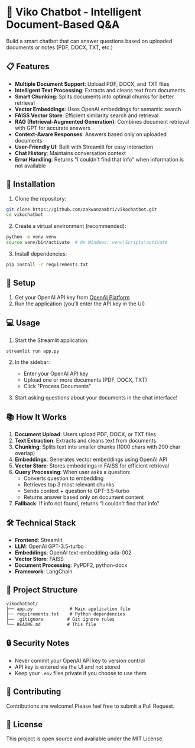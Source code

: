 # 🤖 Viko Chatbot - Intelligent Document-Based Q&A

Build a smart chatbot that can answer questions based on uploaded documents or notes (PDF, DOCX, TXT, etc.)

## 📋 Features

- **Multiple Document Support**: Upload PDF, DOCX, and TXT files
- **Intelligent Text Processing**: Extracts and cleans text from documents
- **Smart Chunking**: Splits documents into optimal chunks for better retrieval
- **Vector Embeddings**: Uses OpenAI embeddings for semantic search
- **FAISS Vector Store**: Efficient similarity search and retrieval
- **RAG (Retrieval-Augmented Generation)**: Combines document retrieval with GPT for accurate answers
- **Context-Aware Responses**: Answers based only on uploaded documents
- **User-Friendly UI**: Built with Streamlit for easy interaction
- **Chat History**: Maintains conversation context
- **Error Handling**: Returns "I couldn't find that info" when information is not available

## 🚀 Installation

1. Clone the repository:
```bash
git clone https://github.com/zakwanzambri/vikochatbot.git
cd vikochatbot
```

2. Create a virtual environment (recommended):
```bash
python -m venv venv
source venv/bin/activate  # On Windows: venv\Scripts\activate
```

3. Install dependencies:
```bash
pip install -r requirements.txt
```

## 🔑 Setup

1. Get your OpenAI API key from [OpenAI Platform](https://platform.openai.com/api-keys)
2. Run the application (you'll enter the API key in the UI)

## 💻 Usage

1. Start the Streamlit application:
```bash
streamlit run app.py
```

2. In the sidebar:
   - Enter your OpenAI API key
   - Upload one or more documents (PDF, DOCX, TXT)
   - Click "Process Documents"

3. Start asking questions about your documents in the chat interface!

## 📚 How It Works

1. **Document Upload**: Users upload PDF, DOCX, or TXT files
2. **Text Extraction**: Extracts and cleans text from documents
3. **Chunking**: Splits text into smaller chunks (1000 chars with 200 char overlap)
4. **Embeddings**: Generates vector embeddings using OpenAI API
5. **Vector Store**: Stores embeddings in FAISS for efficient retrieval
6. **Query Processing**: When user asks a question:
   - Converts question to embedding
   - Retrieves top 3 most relevant chunks
   - Sends context + question to GPT-3.5-turbo
   - Returns answer based only on document content
7. **Fallback**: If info not found, returns "I couldn't find that info"

## 🛠️ Technical Stack

- **Frontend**: Streamlit
- **LLM**: OpenAI GPT-3.5-turbo
- **Embeddings**: OpenAI text-embedding-ada-002
- **Vector Store**: FAISS
- **Document Processing**: PyPDF2, python-docx
- **Framework**: LangChain

## 📁 Project Structure

```
vikochatbot/
├── app.py              # Main application file
├── requirements.txt    # Python dependencies
├── .gitignore         # Git ignore rules
└── README.md          # This file
```

## 🔒 Security Notes

- Never commit your OpenAI API key to version control
- API key is entered via the UI and not stored
- Keep your `.env` files private if you choose to use them

## 🤝 Contributing

Contributions are welcome! Please feel free to submit a Pull Request.

## 📝 License

This project is open source and available under the MIT License.
